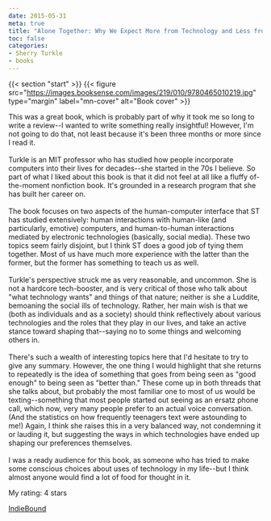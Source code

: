```yaml
---
date: 2015-05-31
meta: true
title: "Alone Together: Why We Expect More from Technology and Less from Each Other"
toc: false
categories:
- Sherry Turkle
- books
---
```


{{< section "start" >}}
{{< figure src="https://images.booksense.com/images/219/010/9780465010219.jpg" type="margin" label="mn-cover" alt="Book cover" >}}

This was a great book, which is probably part of why it took me so long to write a review--I wanted to write something really insightful! However, I'm not going to do that, not least because it's been three months or more since I read it. <br /><br />Turkle is an MIT professor who has studied how people incorporate computers into their lives for decades--she started in the 70s I believe. So part of what I liked about this book is that it did not feel at all like a fluffy of-the-moment nonfiction book. It's grounded in a research program that she has built her career on.<br /><br />The book focuses on two aspects of the human-computer interface that ST has studied extensively: human interactions with human-like (and particularly, emotive) computers, and human-to-human interactions mediated by electronic technologies (basically, social media). These two topics seem fairly disjoint, but I think ST does a good job of tying them together. Most of us have much more experience with the latter than the former, but the former has something to teach us as well. <br /><br />Turkle's perspective struck me as very reasonable, and uncommon. She is not a hardcore tech-booster, and is very critical of those who talk about "what technology wants" and things of that nature; neither is she a Luddite, bemoaning the social ills of technology. Rather, her main wish is that we (both as individuals and as a society) should think reflectively about various technologies and the roles that they play in our lives, and take an active stance toward shaping that--saying no to some things and welcoming others in.<br /><br />There's such a wealth of interesting topics here that I'd hesitate to try to give any summary. However, the one thing I would highlight that she returns to repeatedly is the idea of something that goes from being seen as "good enough" to being seen as "better than." These come up in both threads that she talks about, but probably the most familiar one to most of us would be texting--something that most people started out seeing as an ersatz phone call, which now, very many people prefer to an actual voice conversation. (And the statistics on how frequently teenagers text were astounding to me!) Again, I think she raises this in a very balanced way, not condemning it or lauding it, but suggesting the ways in which technologies have ended up shaping our preferences themselves.<br /><br />I was a ready audience for this book, as someone who has tried to make some conscious choices about uses of technology in my life--but I think almost anyone would find a lot of food for thought in it.

My rating: 4 stars  

[IndieBound](https://www.indiebound.org/book/9780465010219)
